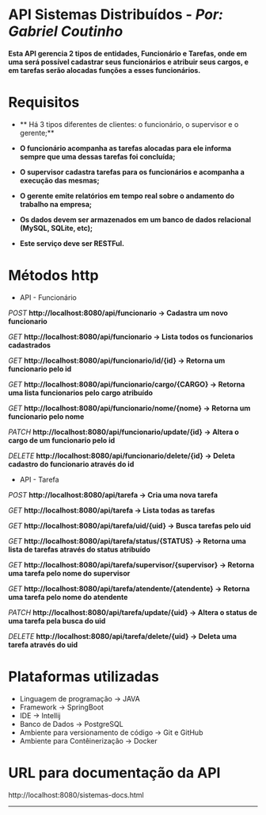 # API Sistemas Distribuídos - *Por: Gabriel Coutinho*
**Esta API gerencia 2 tipos de entidades, Funcionário e Tarefas, onde em uma será possível cadastrar seus funcionários e atribuir seus cargos, e em tarefas serão alocadas funções a esses funcionários.**

# Requisitos
* ** Há 3 tipos diferentes de clientes: o funcionário, o supervisor e o gerente;**

* **O funcionário acompanha as tarefas alocadas para ele informa sempre que uma dessas tarefas foi concluída;**

* **O supervisor cadastra tarefas para os funcionários e acompanha a execução das mesmas;**

* **O gerente emite relatórios em tempo real sobre o andamento do trabalho na empresa;**

* **Os dados devem ser armazenados em um banco de dados relacional (MySQL, SQLite, etc);**

* **Este serviço deve ser RESTFul.**

# Métodos http
* API - Funcionário
  
*POST*
**http://localhost:8080/api/funcionario -> Cadastra um novo funcionario**

*GET*
**http://localhost:8080/api/funcionario -> Lista todos os funcionarios cadastrados**

*GET*
**http://localhost:8080/api/funcionario/id/{id} -> Retorna um funcionario pelo id**

*GET*
**http://localhost:8080/api/funcionario/cargo/{CARGO} -> Retorna uma lista funcionarios pelo cargo atribuído**

*GET*
**http://localhost:8080/api/funcionario/nome/{nome} -> Retorna um funcionario pelo nome**

*PATCH*
**http://localhost:8080/api/funcionario/update/{id} -> Altera o cargo de um funcionario pelo id**

*DELETE*
**http://localhost:8080/api/funcionario/delete/{id} -> Deleta cadastro do funcionario através do id**

* API - Tarefa

*POST*
**http://localhost:8080/api/tarefa -> Cria uma nova tarefa**

*GET*
**http://localhost:8080/api/tarefa -> Lista todas as tarefas**

*GET*
**http://localhost:8080/api/tarefa/uid/{uid} -> Busca tarefas pelo uid**

*GET*
**http://localhost:8080/api/tarefa/status/{STATUS} -> Retorna uma lista de tarefas através do status atribuído**

*GET*
**http://localhost:8080/api/tarefa/supervisor/{supervisor} -> Retorna uma tarefa pelo nome do supervisor**

*GET*
**http://localhost:8080/api/tarefa/atendente/{atendente} -> Retorna uma tarefa pelo nome do atendente**

*PATCH*
**http://localhost:8080/api/tarefa/update/{uid} -> Altera o status de uma tarefa pela busca do uid**

*DELETE*
**http://localhost:8080/api/tarefa/delete/{uid} -> Deleta uma tarefa através do uid**
  
# Plataformas utilizadas
* Linguagem de programação -> JAVA
* Framework -> SpringBoot
* IDE -> Intellij
* Banco de Dados -> PostgreSQL
* Ambiente para versionamento de código -> Git e GitHub
* Ambiente para Contêinerização -> Docker

# URL para documentação da API
http://localhost:8080/sistemas-docs.html
****



